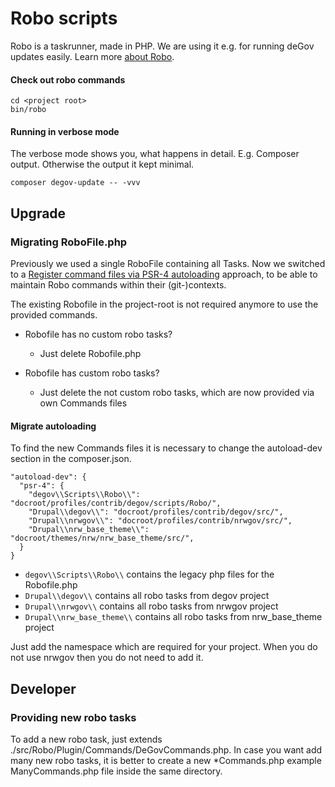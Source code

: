 # Robo scripts

Robo is a taskrunner, made in PHP. We are using it e.g. for running deGov updates easily. Learn more [about Robo](https://robo.li/getting-started/).


#### Check out robo commands

```
cd <project root>
bin/robo
```


#### Running in verbose mode

The verbose mode shows you, what happens in detail. E.g. Composer output. Otherwise the output it kept minimal.

```
composer degov-update -- -vvv
```

## Upgrade 

### Migrating RoboFile.php

Previously we used a single RoboFile containing all Tasks. 
Now we switched to a [Register command files via PSR-4 autoloading](https://robo.li/extending/#register-command-files-via-psr-4-autoloading) approach, to be able to maintain Robo commands within their (git-)contexts.

The existing Robofile in the project-root is not required anymore to use the provided commands.

* Robofile has no custom robo tasks?
    * Just delete Robofile.php

* Robofile has custom robo tasks?
    * Just delete the not custom robo tasks, which are now provided via own Commands files

#### Migrate autoloading
To find the new Commands files it is necessary to change the autoload-dev section in the composer.json.

```
"autoload-dev": {
  "psr-4": {
    "degov\\Scripts\\Robo\\": "docroot/profiles/contrib/degov/scripts/Robo/",
    "Drupal\\degov\\": "docroot/profiles/contrib/degov/src/",
    "Drupal\\nrwgov\\": "docroot/profiles/contrib/nrwgov/src/",
    "Drupal\\nrw_base_theme\\": "docroot/themes/nrw/nrw_base_theme/src/",
  }
}
```

* `degov\\Scripts\\Robo\\` contains the legacy php files for the Robofile.php
* `Drupal\\degov\\` contains all robo tasks from degov project
* `Drupal\\nrwgov\\` contains all robo tasks from nrwgov project
* `Drupal\\nrw_base_theme\\` contains all robo tasks from nrw_base_theme project

Just add the namespace which are required for your project. When you do not use nrwgov then you do not need to add it.

## Developer
### Providing new robo tasks
To add a new robo task, just extends ./src/Robo/Plugin/Commands/DeGovCommands.php.
In case you want add many new robo tasks, it is better to create a new *Commands.php example ManyCommands.php file inside the same directory.
